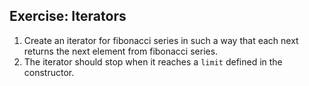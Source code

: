 ## Exercise: Iterators

1. Create an iterator for fibonacci series in such a way that each next returns the next element from fibonacci series.
2. The iterator should stop when it reaches a `limit` defined in the constructor.


